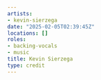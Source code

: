 ```yaml
---
artists:
- kevin-sierzega
date: "2025-02-05T02:39:45Z"
locations: []
roles:
- backing-vocals
- music
title: Kevin Sierzega
type: credit
---
```

